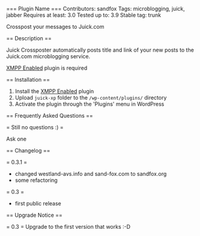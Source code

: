 === Plugin Name ===
Contributors: sandfox
Tags: microblogging, juick, jabber
Requires at least: 3.0
Tested up to: 3.9
Stable tag: trunk

Crosspost your messages to Juick.com

== Description ==

Juick Crossposter automatically posts title and link of your new posts to the Juick.com microblogging service.

[XMPP Enabled](http://wordpress.org/extend/plugins/xmpp-enabled/) plugin is required

== Installation ==

1. Install the [XMPP Enabled](http://wordpress.org/extend/plugins/xmpp-enabled/) plugin
1. Upload `juick-xp` folder to the `/wp-content/plugins/` directory
1. Activate the plugin through the 'Plugins' menu in WordPress

== Frequently Asked Questions ==

= Still no questions :) =

Ask one

== Changelog ==

= 0.3.1 =
* changed westland-avs.info and sand-fox.com to sandfox.org
* some refactoring

= 0.3 =
* first public release

== Upgrade Notice ==

= 0.3 =
Upgrade to the first version that works :-D
